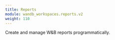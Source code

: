 ```yaml
---
title: Reports
module: wandb_workspaces.reports.v2
weight: 110
---
```

Create and manage W&B reports programmatically.
